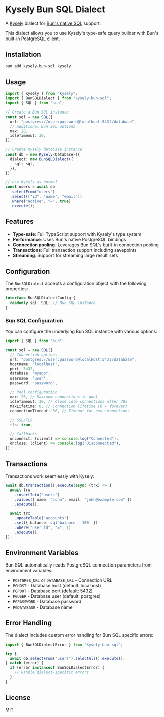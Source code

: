 # Kysely Bun SQL Dialect

A [Kysely](https://github.com/kysely-org/kysely) dialect for [Bun's native SQL](https://bun.sh/docs/api/sql) support.

This dialect allows you to use Kysely's type-safe query builder with Bun's built-in PostgreSQL client.

## Installation

```bash
bun add kysely-bun-sql kysely
```

## Usage

```typescript
import { Kysely } from "kysely";
import { BunSQLDialect } from "kysely-bun-sql";
import { SQL } from "bun";

// Create a Bun SQL instance
const sql = new SQL({
  url: "postgres://user:password@localhost:5432/database",
  // Additional Bun SQL options
  max: 20,
  idleTimeout: 30,
});

// Create Kysely database instance
const db = new Kysely<Database>({
  dialect: new BunSQLDialect({
    sql: sql,
  }),
});

// Use Kysely as normal
const users = await db
  .selectFrom("users")
  .select(["id", "name", "email"])
  .where("active", "=", true)
  .execute();
```

## Features

- **Type-safe**: Full TypeScript support with Kysely's type system
- **Performance**: Uses Bun's native PostgreSQL bindings
- **Connection pooling**: Leverages Bun SQL's built-in connection pooling
- **Transactions**: Full transaction support including savepoints
- **Streaming**: Support for streaming large result sets

## Configuration

The `BunSQLDialect` accepts a configuration object with the following properties:

```typescript
interface BunSQLDialectConfig {
  readonly sql: SQL; // Bun SQL instance
}
```

### Bun SQL Configuration

You can configure the underlying Bun SQL instance with various options:

```typescript
import { SQL } from "bun";

const sql = new SQL({
  // Connection options
  url: "postgres://user:password@localhost:5432/database",
  hostname: "localhost",
  port: 5432,
  database: "myapp",
  username: "user",
  password: "password",

  // Pool configuration
  max: 20, // Maximum connections in pool
  idleTimeout: 30, // Close idle connections after 30s
  maxLifetime: 0, // Connection lifetime (0 = forever)
  connectionTimeout: 30, // Timeout for new connections

  // SSL/TLS
  tls: true,

  // Callbacks
  onconnect: (client) => console.log("Connected"),
  onclose: (client) => console.log("Disconnected"),
});
```

## Transactions

Transactions work seamlessly with Kysely:

```typescript
await db.transaction().execute(async (trx) => {
  await trx
    .insertInto("users")
    .values({ name: "John", email: "john@example.com" })
    .execute();

  await trx
    .updateTable("accounts")
    .set({ balance: sql`balance - 100` })
    .where("user_id", "=", 1)
    .execute();
});
```

## Environment Variables

Bun SQL automatically reads PostgreSQL connection parameters from environment variables:

- `POSTGRES_URL` or `DATABASE_URL` - Connection URL
- `PGHOST` - Database host (default: localhost)
- `PGPORT` - Database port (default: 5432)
- `PGUSER` - Database user (default: postgres)
- `PGPASSWORD` - Database password
- `PGDATABASE` - Database name

## Error Handling

The dialect includes custom error handling for Bun SQL specific errors:

```typescript
import { BunSQLDialectError } from "kysely-bun-sql";

try {
  await db.selectFrom("users").selectAll().execute();
} catch (error) {
  if (error instanceof BunSQLDialectError) {
    // Handle dialect-specific errors
  }
}
```

## License

MIT
